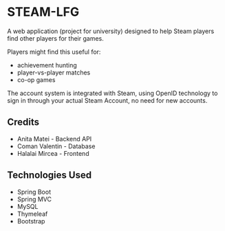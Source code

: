 # STEAM-LFG
A web application (project for university) designed to help Steam players find other players for their games.

Players might find this useful for:
* achievement hunting
* player-vs-player matches
* co-op games

The account system is integrated with Steam, using OpenID technology to sign in through your actual Steam Account, no need for new accounts.

## Credits
- Anita Matei - Backend API
- Coman Valentin - Database
- Halalai Mircea - Frontend

## Technologies Used
* Spring Boot
* Spring MVC
* MySQL
* Thymeleaf
* Bootstrap
